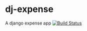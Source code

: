 # dj-expense
A django expense app
[![Build Status](https://travis-ci.org/MadNTap/dj-expense.svg?branch=master)](https://travis-ci.org/MadNTap/dj-expense)
